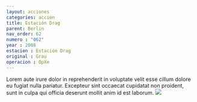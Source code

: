 ```yaml
---
layout: acciones
categories: accion
title: Estación Drag
parent: Berlin
nav_order: 62
numero : "062"
year : 2008
estacion : Estación Drag
original : Grau
operacion : OpXe
---
```

Lorem aute irure dolor in reprehenderit in voluptate velit esse cillum dolore eu fugiat nulla pariatur. Excepteur sint occaecat cupidatat non proident, sunt in culpa qui officia deserunt mollit anim id est laborum.
![](../../../assets/images/{{page.numero}}.jpg)
